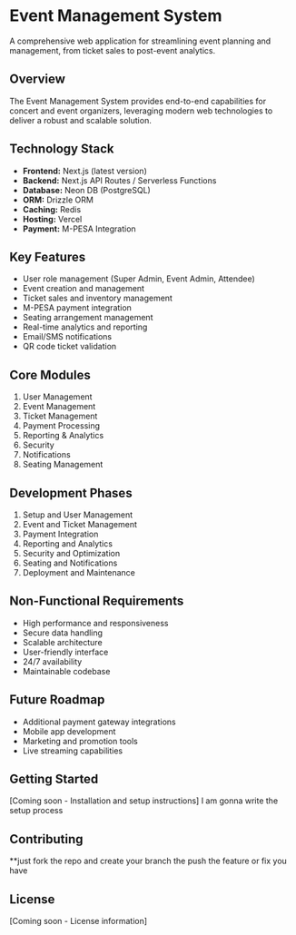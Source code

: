 # Event Management System

A comprehensive web application for streamlining event planning and management, from ticket sales to post-event analytics.

## Overview

The Event Management System provides end-to-end capabilities for concert and event organizers, leveraging modern web technologies to deliver a robust and scalable solution.

## Technology Stack

- **Frontend:** Next.js (latest version)
- **Backend:** Next.js API Routes / Serverless Functions 
- **Database:** Neon DB (PostgreSQL)
- **ORM:** Drizzle ORM
- **Caching:** Redis
- **Hosting:** Vercel
- **Payment:** M-PESA Integration

## Key Features

- User role management (Super Admin, Event Admin, Attendee)
- Event creation and management
- Ticket sales and inventory management 
- M-PESA payment integration
- Seating arrangement management
- Real-time analytics and reporting
- Email/SMS notifications
- QR code ticket validation

## Core Modules

1. User Management
2. Event Management  
3. Ticket Management
4. Payment Processing
5. Reporting & Analytics
6. Security
7. Notifications
8. Seating Management

## Development Phases

1. Setup and User Management
2. Event and Ticket Management
3. Payment Integration
4. Reporting and Analytics
5. Security and Optimization
6. Seating and Notifications
7. Deployment and Maintenance

## Non-Functional Requirements

- High performance and responsiveness
- Secure data handling
- Scalable architecture
- User-friendly interface
- 24/7 availability
- Maintainable codebase

## Future Roadmap

- Additional payment gateway integrations
- Mobile app development
- Marketing and promotion tools
- Live streaming capabilities

## Getting Started

[Coming soon - Installation and setup instructions]
I am gonna write the setup process



## Contributing

**just fork the repo and create your branch the push the feature or fix you have 

## License

[Coming soon - License information]
